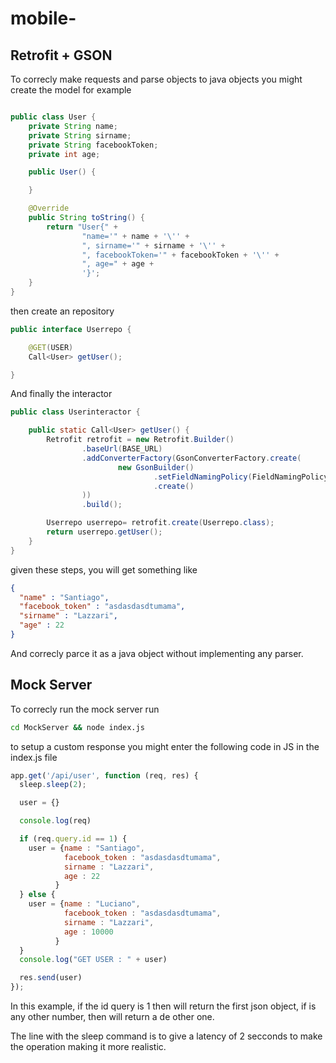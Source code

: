 # mobile-

## Retrofit + GSON

To correcly make requests and parse objects to java objects you might create the model for example

```java

public class User {
    private String name;
    private String sirname;
    private String facebookToken;
    private int age;

    public User() {

    }

    @Override
    public String toString() {
        return "User{" +
                "name='" + name + '\'' +
                ", sirname='" + sirname + '\'' +
                ", facebookToken='" + facebookToken + '\'' +
                ", age=" + age +
                '}';
    }
}
```

then create an repository

```java
public interface Userrepo {

    @GET(USER)
    Call<User> getUser();

}
```

And finally the interactor

```java
public class Userinteractor {

    public static Call<User> getUser() {
        Retrofit retrofit = new Retrofit.Builder()
                .baseUrl(BASE_URL)
                .addConverterFactory(GsonConverterFactory.create(
                        new GsonBuilder()
                                .setFieldNamingPolicy(FieldNamingPolicy.LOWER_CASE_WITH_UNDERSCORES)
                                .create()
                ))
                .build();

        Userrepo userrepo= retrofit.create(Userrepo.class);
        return userrepo.getUser();
    }
}
```

given these steps, you will get something like

```json
{
  "name" : "Santiago",
  "facebook_token" : "asdasdasdtumama",
  "sirname" : "Lazzari",
  "age" : 22
}

```

And correcly parce it as a java object without implementing any parser.

## Mock Server

To correcly run the mock server run


```bash
cd MockServer && node index.js
```

to setup a custom response you might enter the following code in JS in the index.js file

```javascript
app.get('/api/user', function (req, res) {
  sleep.sleep(2);

  user = {}

  console.log(req)

  if (req.query.id == 1) {
    user = {name : "Santiago",
            facebook_token : "asdasdasdtumama",
            sirname : "Lazzari",
            age : 22
          }
  } else {
    user = {name : "Luciano",
            facebook_token : "asdasdasdtumama",
            sirname : "Lazzari",
            age : 10000
          }
  }
  console.log("GET USER : " + user)

  res.send(user)
});

```

In this example, if the id query is 1 then will return the first json object, if is any other number, then will return a de other one.

The line with the sleep command is to give a latency of 2 secconds to make the operation making it more realistic.

